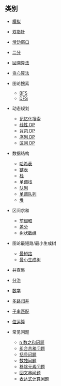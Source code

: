 ## 类别

* [模拟](https://github.com/SharingSource/LogicStack-LeetCode/wiki/%E6%A8%A1%E6%8B%9F)  

* [双指针](https://github.com/SharingSource/LogicStack-LeetCode/wiki/%E5%8F%8C%E6%8C%87%E9%92%88)  

* [滑动窗口](https://github.com/SharingSource/LogicStack-LeetCode/wiki/%E6%BB%91%E5%8A%A8%E7%AA%97%E5%8F%A3)  

* [二分](https://github.com/SharingSource/LogicStack-LeetCode/wiki/%E4%BA%8C%E5%88%86)  

* [回溯算法](https://github.com/SharingSource/LogicStack-LeetCode/wiki/%E5%9B%9E%E6%BA%AF%E7%AE%97%E6%B3%95)   

* [贪心算法](https://github.com/SharingSource/LogicStack-LeetCode/wiki/%E8%B4%AA%E5%BF%83%E7%AE%97%E6%B3%95) 

* 图论搜索
   * [BFS](https://github.com/SharingSource/LogicStack-LeetCode/wiki/BFS)  
   * [DFS](https://github.com/SharingSource/LogicStack-LeetCode/wiki/DFS)   

* 动态规划 
   * [记忆化搜索](https://github.com/SharingSource/LogicStack-LeetCode/wiki/记忆化搜索)  
   * [线性 DP](https://github.com/SharingSource/LogicStack-LeetCode/wiki/%E7%BA%BF%E6%80%A7-DP)
   * [背包 DP](https://github.com/SharingSource/LogicStack-LeetCode/wiki/背包-DP)
   * [序列 DP](https://github.com/SharingSource/LogicStack-LeetCode/wiki/序列-DP)
   * [区间 DP](https://github.com/SharingSource/LogicStack-LeetCode/wiki/区间-DP)

* 数据结构
   * [哈希表](https://github.com/SharingSource/LogicStack-LeetCode/wiki/%E5%93%88%E5%B8%8C%E8%A1%A8)  
   * [链表](https://github.com/SharingSource/LogicStack-LeetCode/wiki/%E9%93%BE%E8%A1%A8)   
   * [栈](https://github.com/SharingSource/LogicStack-LeetCode/wiki/栈) 
   * [单调栈](https://github.com/SharingSource/LogicStack-LeetCode/wiki/单调栈) 
   * [队列](https://github.com/SharingSource/LogicStack-LeetCode/wiki/队列) 
   * [单调队列](https://github.com/SharingSource/LogicStack-LeetCode/wiki/单调队列) 
   * [堆](https://github.com/SharingSource/LogicStack-LeetCode/wiki/%E5%A0%86)   

* 区间求和
   * [前缀和](https://github.com/SharingSource/LogicStack-LeetCode/wiki/前缀和)
   * [差分](https://github.com/SharingSource/LogicStack-LeetCode/wiki/差分)
   * [树状数组](https://github.com/SharingSource/LogicStack-LeetCode/wiki/树状数组)

* 图论最短路/最小生成树
   * [最短路](https://github.com/SharingSource/LogicStack-LeetCode/wiki/最短路)  
   * [最小生成树](https://github.com/SharingSource/LogicStack-LeetCode/wiki/最小生成树)   

* [并查集](https://github.com/SharingSource/LogicStack-LeetCode/wiki/并查集)

* [分治](https://github.com/SharingSource/LogicStack-LeetCode/wiki/%E5%88%86%E6%B2%BB)  

* [数学](https://github.com/SharingSource/LogicStack-LeetCode/wiki/数学)

* [多路归并](https://github.com/SharingSource/LogicStack-LeetCode/wiki/%E5%A4%9A%E8%B7%AF%E5%BD%92%E5%B9%B6)   

* [子串匹配](https://github.com/SharingSource/LogicStack-LeetCode/wiki/%E5%AD%90%E4%B8%B2%E5%8C%B9%E9%85%8D)   

* [位运算](https://github.com/SharingSource/LogicStack-LeetCode/wiki/位运算) 

* 常见问题
   * [n 数之和问题](https://github.com/SharingSource/LogicStack-LeetCode/wiki/n-数之和)   
   * [组合总和问题](https://github.com/SharingSource/LogicStack-LeetCode/wiki/组合总和)   
   * [括号问题](https://github.com/SharingSource/LogicStack-LeetCode/wiki/%E6%8B%AC%E5%8F%B7%E9%97%AE%E9%A2%98)   
   * [数独问题](https://github.com/SharingSource/LogicStack-LeetCode/wiki/%E6%95%B0%E7%8B%AC%E9%97%AE%E9%A2%98)   
   * [移除元素问题](https://github.com/SharingSource/LogicStack-LeetCode/wiki/%E6%95%B0%E7%BB%84%E7%A7%BB%E9%99%A4%E5%85%83%E7%B4%A0%E9%97%AE%E9%A2%98)  
   * [回文串问题](https://github.com/SharingSource/LogicStack-LeetCode/wiki/%E5%9B%9E%E6%96%87%E4%B8%B2%E9%97%AE%E9%A2%98)
   * [表达式计算问题](https://github.com/SharingSource/LogicStack-LeetCode/wiki/表达式计算)